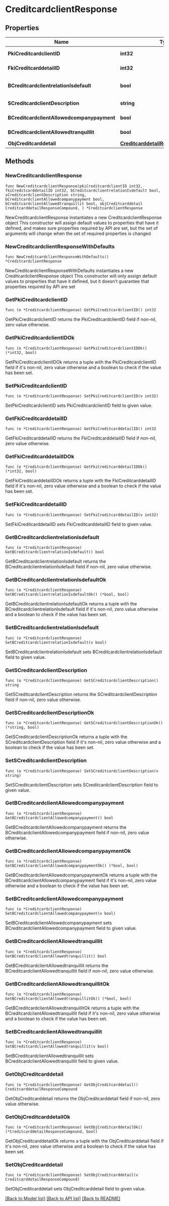 # CreditcardclientResponse

## Properties

Name | Type | Description | Notes
------------ | ------------- | ------------- | -------------
**PkiCreditcardclientID** | **int32** | The unique ID of the Creditcardclient | 
**FkiCreditcarddetailID** | **int32** | The unique ID of the Creditcarddetail | 
**BCreditcardclientrelationIsdefault** | **bool** | Whether if it&#39;s the creditcardclient is the default one | 
**SCreditcardclientDescription** | **string** | The description of the Creditcardclient | 
**BCreditcardclientAllowedcompanypayment** | **bool** | Whether if it&#39;s an allowedagencypayment | 
**BCreditcardclientAllowedtranquillit** | **bool** | Whether if it&#39;s an allowedtranquillit | 
**ObjCreditcarddetail** | [**CreditcarddetailResponseCompound**](CreditcarddetailResponseCompound.md) |  | 

## Methods

### NewCreditcardclientResponse

`func NewCreditcardclientResponse(pkiCreditcardclientID int32, fkiCreditcarddetailID int32, bCreditcardclientrelationIsdefault bool, sCreditcardclientDescription string, bCreditcardclientAllowedcompanypayment bool, bCreditcardclientAllowedtranquillit bool, objCreditcarddetail CreditcarddetailResponseCompound, ) *CreditcardclientResponse`

NewCreditcardclientResponse instantiates a new CreditcardclientResponse object
This constructor will assign default values to properties that have it defined,
and makes sure properties required by API are set, but the set of arguments
will change when the set of required properties is changed

### NewCreditcardclientResponseWithDefaults

`func NewCreditcardclientResponseWithDefaults() *CreditcardclientResponse`

NewCreditcardclientResponseWithDefaults instantiates a new CreditcardclientResponse object
This constructor will only assign default values to properties that have it defined,
but it doesn't guarantee that properties required by API are set

### GetPkiCreditcardclientID

`func (o *CreditcardclientResponse) GetPkiCreditcardclientID() int32`

GetPkiCreditcardclientID returns the PkiCreditcardclientID field if non-nil, zero value otherwise.

### GetPkiCreditcardclientIDOk

`func (o *CreditcardclientResponse) GetPkiCreditcardclientIDOk() (*int32, bool)`

GetPkiCreditcardclientIDOk returns a tuple with the PkiCreditcardclientID field if it's non-nil, zero value otherwise
and a boolean to check if the value has been set.

### SetPkiCreditcardclientID

`func (o *CreditcardclientResponse) SetPkiCreditcardclientID(v int32)`

SetPkiCreditcardclientID sets PkiCreditcardclientID field to given value.


### GetFkiCreditcarddetailID

`func (o *CreditcardclientResponse) GetFkiCreditcarddetailID() int32`

GetFkiCreditcarddetailID returns the FkiCreditcarddetailID field if non-nil, zero value otherwise.

### GetFkiCreditcarddetailIDOk

`func (o *CreditcardclientResponse) GetFkiCreditcarddetailIDOk() (*int32, bool)`

GetFkiCreditcarddetailIDOk returns a tuple with the FkiCreditcarddetailID field if it's non-nil, zero value otherwise
and a boolean to check if the value has been set.

### SetFkiCreditcarddetailID

`func (o *CreditcardclientResponse) SetFkiCreditcarddetailID(v int32)`

SetFkiCreditcarddetailID sets FkiCreditcarddetailID field to given value.


### GetBCreditcardclientrelationIsdefault

`func (o *CreditcardclientResponse) GetBCreditcardclientrelationIsdefault() bool`

GetBCreditcardclientrelationIsdefault returns the BCreditcardclientrelationIsdefault field if non-nil, zero value otherwise.

### GetBCreditcardclientrelationIsdefaultOk

`func (o *CreditcardclientResponse) GetBCreditcardclientrelationIsdefaultOk() (*bool, bool)`

GetBCreditcardclientrelationIsdefaultOk returns a tuple with the BCreditcardclientrelationIsdefault field if it's non-nil, zero value otherwise
and a boolean to check if the value has been set.

### SetBCreditcardclientrelationIsdefault

`func (o *CreditcardclientResponse) SetBCreditcardclientrelationIsdefault(v bool)`

SetBCreditcardclientrelationIsdefault sets BCreditcardclientrelationIsdefault field to given value.


### GetSCreditcardclientDescription

`func (o *CreditcardclientResponse) GetSCreditcardclientDescription() string`

GetSCreditcardclientDescription returns the SCreditcardclientDescription field if non-nil, zero value otherwise.

### GetSCreditcardclientDescriptionOk

`func (o *CreditcardclientResponse) GetSCreditcardclientDescriptionOk() (*string, bool)`

GetSCreditcardclientDescriptionOk returns a tuple with the SCreditcardclientDescription field if it's non-nil, zero value otherwise
and a boolean to check if the value has been set.

### SetSCreditcardclientDescription

`func (o *CreditcardclientResponse) SetSCreditcardclientDescription(v string)`

SetSCreditcardclientDescription sets SCreditcardclientDescription field to given value.


### GetBCreditcardclientAllowedcompanypayment

`func (o *CreditcardclientResponse) GetBCreditcardclientAllowedcompanypayment() bool`

GetBCreditcardclientAllowedcompanypayment returns the BCreditcardclientAllowedcompanypayment field if non-nil, zero value otherwise.

### GetBCreditcardclientAllowedcompanypaymentOk

`func (o *CreditcardclientResponse) GetBCreditcardclientAllowedcompanypaymentOk() (*bool, bool)`

GetBCreditcardclientAllowedcompanypaymentOk returns a tuple with the BCreditcardclientAllowedcompanypayment field if it's non-nil, zero value otherwise
and a boolean to check if the value has been set.

### SetBCreditcardclientAllowedcompanypayment

`func (o *CreditcardclientResponse) SetBCreditcardclientAllowedcompanypayment(v bool)`

SetBCreditcardclientAllowedcompanypayment sets BCreditcardclientAllowedcompanypayment field to given value.


### GetBCreditcardclientAllowedtranquillit

`func (o *CreditcardclientResponse) GetBCreditcardclientAllowedtranquillit() bool`

GetBCreditcardclientAllowedtranquillit returns the BCreditcardclientAllowedtranquillit field if non-nil, zero value otherwise.

### GetBCreditcardclientAllowedtranquillitOk

`func (o *CreditcardclientResponse) GetBCreditcardclientAllowedtranquillitOk() (*bool, bool)`

GetBCreditcardclientAllowedtranquillitOk returns a tuple with the BCreditcardclientAllowedtranquillit field if it's non-nil, zero value otherwise
and a boolean to check if the value has been set.

### SetBCreditcardclientAllowedtranquillit

`func (o *CreditcardclientResponse) SetBCreditcardclientAllowedtranquillit(v bool)`

SetBCreditcardclientAllowedtranquillit sets BCreditcardclientAllowedtranquillit field to given value.


### GetObjCreditcarddetail

`func (o *CreditcardclientResponse) GetObjCreditcarddetail() CreditcarddetailResponseCompound`

GetObjCreditcarddetail returns the ObjCreditcarddetail field if non-nil, zero value otherwise.

### GetObjCreditcarddetailOk

`func (o *CreditcardclientResponse) GetObjCreditcarddetailOk() (*CreditcarddetailResponseCompound, bool)`

GetObjCreditcarddetailOk returns a tuple with the ObjCreditcarddetail field if it's non-nil, zero value otherwise
and a boolean to check if the value has been set.

### SetObjCreditcarddetail

`func (o *CreditcardclientResponse) SetObjCreditcarddetail(v CreditcarddetailResponseCompound)`

SetObjCreditcarddetail sets ObjCreditcarddetail field to given value.



[[Back to Model list]](../README.md#documentation-for-models) [[Back to API list]](../README.md#documentation-for-api-endpoints) [[Back to README]](../README.md)


